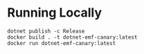 # Running Locally

```
dotnet publish -c Release
docker build . -t dotnet-emf-canary:latest
docker run dotnet-emf-canary:latest
```